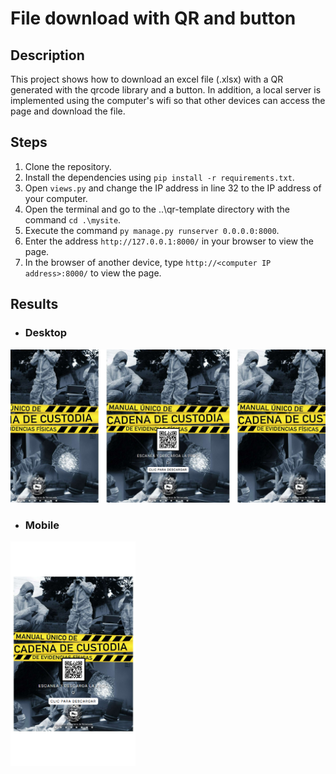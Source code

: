 # File download with QR and button

## Description
This project shows how to download an excel file (.xlsx) with a QR generated with the qrcode library and a button. In addition, a local server is implemented using the computer's wifi so that other devices can access the page and download the file.

## Steps
1. Clone the repository.
2. Install the dependencies using `pip install -r requirements.txt`.
3. Open `views.py` and change the IP address in line 32 to the IP address of your computer.
4. Open the terminal and go to the ..\qr-template directory with the command `cd .\mysite`.
5. Execute the command `py manage.py runserver 0.0.0.0:8000`.
6. Enter the address `http://127.0.0.1:8000/` in your browser to view the page.
7. In the browser of another device, type `http://<computer IP address>:8000/` to view the page.

## Results

- ### Desktop

<img src="mysite/media/desktop.png" alt="Logo de Markdown" width="600">

- ### Mobile

<img src="mysite/media/mobile.png" alt="Logo de Markdown" width="200">
